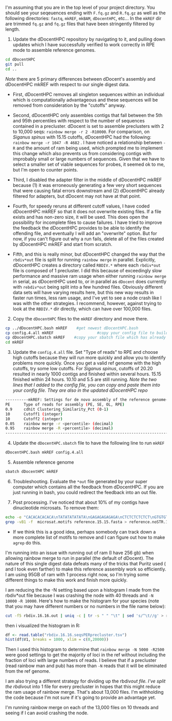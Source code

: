 I'm assuming that you are in the top level of your project directory. You should see your seqeuences ending with `F.fq.gz` and `R.fq.gz` as well as the following directories: `fastq`, `mkREF`, `mkBAM`, `dDocentHPC`, etc...    In the `mkREF` dir are trimmed `fq.gz` and `fq.gz` files that have been stringently filtered by length.  

1. Update the dDocentHPC repository by navigating to it, and pulling down updates which I have successfully verified to work correctly in RPE mode to assemble reference genomes.
  ```bash
  cd dDocentHPC
  git pull
  cd ..
  ```
  *Note* there are 5 primary differences between dDocent's assembly and dDocentHPC mkREF with respect to our single digest data.  

  * First, dDocentHPC removes all singleton sequences within an individual which is computationally advantageous and these sequences will be removed from consideration by the "cutoffs" anyway.  

  * Second, dDocentHPC only assembles contigs that fall between the 5th and 95th percentiles with respect to the number of sequences contained in a precluster. dDocent is set to assemble preclusters with 2 to 10,000 seqs: `rainbow merge -r 2 -R10000`.  For comparison, on _Siganus spinus_ with 15.15 cutoffs, dDocentHPC had the following: `rainbow merge -r 1047 -R 4682` .  I have noticed a relationship between `-R` and the amount of ram being used, which prompted me to implement this change which also prevents us from considering contigs with improbably small or large numbers of sequences. Given that we have to select a smaller set of viable sequences for probes, it seemed ok to me, but I'm open to counter points.

  * Third, I disabled the adapter filter in the middle of dDocentHPC mkREF because (1) it was erroneously generating a few very short sequences that were causing fatal errors downstream and (2) dDocentHPC already filtered for adapters, but dDocent may not have at that point.  

  * Fourth, for speedy reruns at different cutoff values, I have coded dDocentHPC mkREF so that it does not overwrite existing files.  If a file exists and has non-zero size, it will be used.  This does open the possibility for incomplete files to cause failures.  I have tried to improve the feedback the dDocentHPC provides to be able to identify the offending file, and eventually I will add an "overwrite" option.  But for now, if you can't figure out why a run fails, delete all of the files created by dDocentHPC mkREF and start from scratch.

  * Fifth, and this is really minor, but dDocentHPC changed the way that the `rbdiv*out` file is split for running `rainbow merge` in parallel.  Explicitly, dDocentHPC creates a directory called `RBDIV.*` where each `rbdiv*out` file is composed of 1 precluster.  I did this because of exceedingly slow performance and massive ram usage when either running `rainbow merge` in serial, as dDocentHPC used to, or in parallel as `dDocent` does currently with `rebdiv*out` being split into a few hundred files. Obviously different data sets will have varying results here, but this new way results in faster run times, less ram usage, and I've yet to see a node crash like I was with the other strategies.  I recommend, however, against trying to look at the `RBDIV.*` dir directly, which can have over 100,000 files.

2. Copy the `dDocentHPC` files to the `mkREF` directory and move there.
  ```bash
  cp ../dDocentHPC.bash mkREF    #get newest dDocentHPC.bash
  cp config.4.all mkREF                   #copy your config file to build upon the trim settings
  cp dDocentHPC.sbatch mkREF    #copy your sbatch file which has already been customized to your system
  cd mkREF
  ```

3. Update the `config.4.all` file.  Set "Type of reads" to RPE and choose high cutoffs because they will run more quickly and allow you to identify problems more quickly.  Once you get a valid ref genome with the high cutoffs, try some low cutoffs.  For _Siganus spinus_, cutoffs of 20.20 resulted in nearly 1000 contigs and finished within several hours.  15.15 finished within 24 hours.  10.10 and 5.5 are still running. *Note the two lines that I added to the config file, you can copy and paste them into your config file.  They are also in the updated dDocentHPC repo*

  ```bash
----------mkREF: Settings for de novo assembly of the reference genome--------------------------------------------
PE		Type of reads for assembly (PE, SE, OL, RPE)					PE=ddRAD & ezRAD pairedend, non-overlapping reads; SE=singleend reads; OL=ddRAD & ezRAD overlapping reads, miseq; RPE=oregonRAD, restriction site + random shear
0.9		cdhit Clustering_Similarity_Pct (0-1)							Use cdhit to cluster and collapse uniq reads by similarity threshold
10		Cutoff1 (integer)												Use unique reads that have at least this much coverage for making the reference	genome
10		Cutoff2 (integer)												Use unique reads that occur in at least this many individuals for making the reference genome
0.05	rainbow merge -r <percentile> (decimal) 						Percentile-based minimum number of seqs to assemble in a precluster
0.95	rainbow merge -R <percentile> (decimal)							Percentile-based maximum number of seqs to assemble in a precluster
------------------------------------------------------------------------------------------------------------------
  ```

4. Update the `dDocentHPC.sbatch` file to have the following line to run `mkREF`

  ```bash
  dDocentHPC.bash mkREF config.4.all
  ```

5. Assemble reference genome

  ```bash
  sbatch dDocentHPC mkREF
  ```

6. Troubleshooting.  Evaluate the `*out` file generated by your super computer which contains all the feedback from dDocentHPC.  If you are just running in bash, you could redirect the feedback into an out file.

7. Post processing.  I've noticed that about 10% of my contigs have dinucleotide microsats.  To remove them:

```bash
echo -e "CACACACACACA\nTATATATATATA\nGAGAGAGAGAGA\nCTCTCTCTCTCT\nGTGTGTGTGTGT\nGCGCGCGCGCGC" > microsat.motifs
grep -vB1 -f  microsat.motifs reference.15.15.fasta > reference.noSTR.15.15.fasta
```
  * If we think this is a good idea, perhaps somebody can track down a more complete list of motifs to remove and I can figure out how to make `agrep` do this. 
  
I'm running into an issue with running out of ram (I have 256 gb) when allowing rainbow merge to run in parallel (the default of dDocent).  The nature of this single digest data defeats many of the tricks that Puritz used ( and I took even farther) to make this reference assembly work so efficiently.  I am using 95GB of ram with 1 process right now, so I'm trying some different things to make this work and finish more quickly.

I am reducing the the -N setting based upon a histogram I made from the rbdiv*out file because I was crashing the node with 40 threads and `-N 10000` `-R 10000`. Here's how to make the histogram for your species (note that you may have different numbers or no numbers in the file name below):
```bash
cut -f5 rbdiv.16.16.out | uniq -c | tr -s " " "\t" | sed 's/^\t//g' > rbdiv.16.16.seqsPERprecluster.tsv
```
then i visualized the histogram in R:
```R
df <- read.table("rbdiv.16.16.seqsPERprecluster.tsv")
hist(df$V1, breaks = 1000, xlim = c(0,20000))
```
Then I used this histogram to determine that `rainbow merge -N 5000 -R2500` were good settings to get the majority of loci in the ref without including the fraction of loci with large numbers of reads.  I believe that if a precluster (read rainbow man and pub) has more than `-N` reads that it will be eliminated from the ref genome.  

I am also trying a different strategy for dividing up the rbdiv*out file.  I've split the rbdiv*out into 1 file for every precluster in hopes that this might reduce the ram usage of rainbow merge.  That's about 13,000 files.  I'm withholding the code because I'm not sure if it's going to provide an advantage yet.

I'm running rainbow merge on each of the 13,000 files on 10 threads and seeing if I can avoid crashing the node.  
